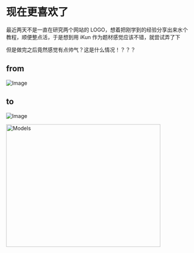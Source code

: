 <!-- ##{"timestamp":1680303840}## -->

# 现在更喜欢了

最近两天不是一直在研究两个网站的 LOGO，想着把刚学到的经验分享出来水个教程，顺便整点活，于是想到用 iKun 作为题材感觉应该不错，就尝试弄了下

但是做完之后竟然感觉有点帅气？这是什么情况！？？？

## from
![Image](https://github.com/user-attachments/assets/4e0d29a4-4be5-4108-8cbb-00f4e4d2d838)

## to
![Image](https://github.com/user-attachments/assets/59532781-aa4d-4c1b-8894-642fb4decc47)

<a data-flickr-embed="true" href="
https://www.flickr.com/photos/kirbyurner/479693617/" title="Models"><img
src="https://live.staticflickr.com/214/479693617_fdab22ae6e_o.jpg"
width="417" height="331" alt="Models"/></a><script async src="//
embedr.flickr.com/assets/client-code.js" charset="utf-8"></script>

